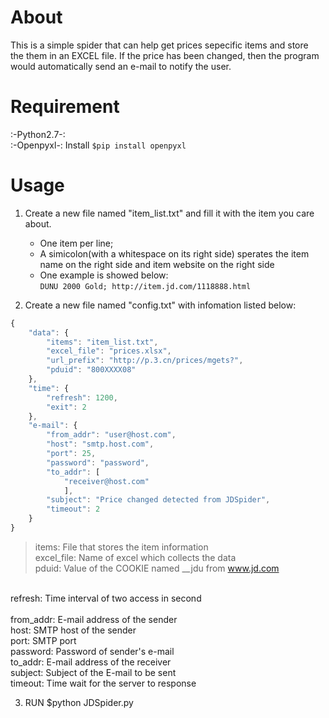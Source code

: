 About
====
This is a simple spider that can help get prices sepecific items and store<br>
the them in an EXCEL file. If the price has been changed, then the program<br>
would automatically send an e-mail to notify the user.<br>

Requirement
====
:-Python2.7-:<br>
:-Openpyxl-: Install `$pip install openpyxl`<br>

Usage
====
1. Create a new file named "item_list.txt" and fill it with the item you care about.
    * One item per line;
    * A simicolon(with a whitespace on its right side) sperates the item name on the right side and item website on the right side
    * One example is showed below:<br>`DUNU 2000 Gold; http://item.jd.com/1118888.html`

2. Create a new file named "config.txt" with infomation listed below:
```javascript
{
    "data": {
        "items": "item_list.txt",
        "excel_file": "prices.xlsx",
        "url_prefix": "http://p.3.cn/prices/mgets?",
        "pduid": "800XXXX08"
    },
    "time": {
        "refresh": 1200,
        "exit": 2
    },
    "e-mail": {
        "from_addr": "user@host.com",
        "host": "smtp.host.com",
        "port": 25,
        "password": "password",
        "to_addr": [
            "receiver@host.com"
            ],
        "subject": "Price changed detected from JDSpider",
        "timeout": 2
    }
}
```
>items: File that stores the item information<br>
excel_file: Name of excel which collects the data<br>
pduid: Value of the COOKIE named __jdu from www.jd.com<br>
<br>
refresh: Time interval of two access in second<br>
<br>
from_addr: E-mail address of the sender<br>
host: SMTP host of the sender<br>
port: SMTP port<br>
password: Password of sender's e-mail<br>
to_addr: E-mail address of the receiver<br>
subject: Subject of the E-mail to be sent<br>
timeout: Time wait for the server to response<br>

3. RUN $python JDSpider.py
